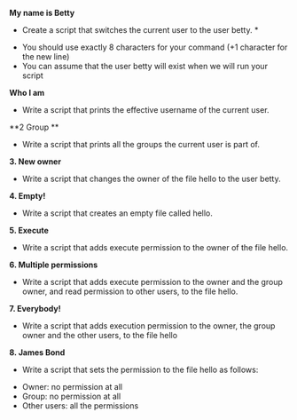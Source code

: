 **My name is Betty**
* Create a script that switches the current user to the user betty. *
+ You should use exactly 8 characters for your command (+1 character for the new line)
+ You can assume that the user betty will exist when we will run your script

**Who I am**
+ Write a script that prints the effective username of the current user.

**2 Group **
+ Write a script that prints all the groups the current user is part of.

**3. New owner**
+ Write a script that changes the owner of the file hello to the user betty.

**4. Empty!**
+ Write a script that creates an empty file called hello.

**5. Execute**
+ Write a script that adds execute permission to the owner of the file hello.

**6. Multiple permissions**
+ Write a script that adds execute permission to the owner and the group owner, and read permission to other users, to the file hello.

**7. Everybody!**
+ Write a script that adds execution permission to the owner, the group owner and the other users, to the file hello

**8. James Bond**
+ Write a script that sets the permission to the file hello as follows:
- Owner: no permission at all
- Group: no permission at all
- Other users: all the permissions

